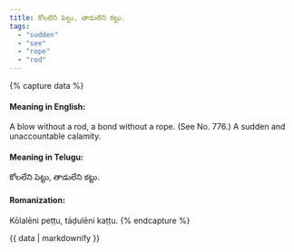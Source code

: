```yaml
---
title: కోలలేని పెట్టు, తాడులేని కట్టు.
tags:
  - "sudden"
  - "see"
  - "rope"
  - "rod"
---
```


{% capture data %}
#### Meaning in English:
A blow without a rod, a bond without a rope.
(See No. 776.)
A sudden and unaccountable calamity.

#### Meaning in Telugu:
కోలలేని పెట్టు, తాడులేని కట్టు.

#### Romanization:
Kōlalēni peṭṭu, tāḍulēni kaṭṭu.
{% endcapture %}

{{ data | markdownify }}


